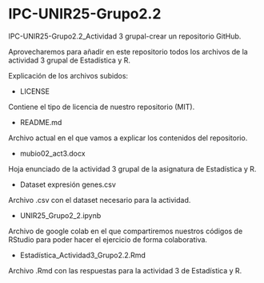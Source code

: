 # IPC-UNIR25-Grupo2.2
IPC-UNIR25-Grupo2.2_Actividad 3 grupal-crear un repositorio GitHub. 

Aprovecharemos para añadir en este repositorio todos los archivos de la actividad 3 grupal de Estadística y R.

Explicación de los archivos subidos:

- LICENSE
  
Contiene el tipo de licencia de nuestro repositorio (MIT).

- README.md
  
Archivo actual en el que vamos a explicar los contenidos del repositorio.

- mubio02_act3.docx
  
Hoja enunciado de la actividad 3 grupal de la asignatura de Estadística y R.

- Dataset expresión genes.csv
  
Archivo .csv con el dataset necesario para la actividad.

- UNIR25_Grupo2_2.ipynb
  
Archivo de google colab en el que compartiremos nuestros códigos de RStudio para poder hacer el ejercicio de forma colaborativa.

- Estadística_Actividad3_Grupo2.2.Rmd
  
Archivo .Rmd con las respuestas para la actividad 3 de Estadística y R.
